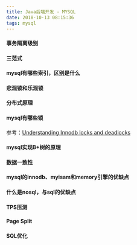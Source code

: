 ```yaml
---
title: Java后端开发 - MYSQL
date: 2018-10-13 08:15:36
tags: mysql
---
```




#### 事务隔离级别

#### 三范式

#### mysql有哪些索引，区别是什么

#### 悲观锁和乐观锁

#### 分布式原理

#### mysql有哪些锁

参考：[Understanding Innodb locks and deadlocks](https://www.percona.com/live/mysql-conference-2015/sites/default/files/slides/understandinginnodblocksanddeadlocks.pdf)

#### mysql实现B+树的原理

#### 数据一致性

#### mysql的innodb、myisam和memory引擎的优缺点

#### 什么是nosql，与sql的优缺点

#### TPS压测

#### Page Split

#### SQL优化